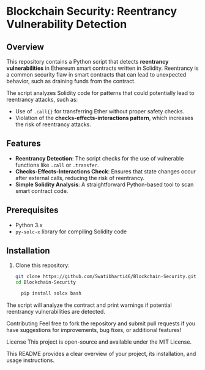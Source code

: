 # Blockchain Security: Reentrancy Vulnerability Detection

## Overview

This repository contains a Python script that detects **reentrancy vulnerabilities** in Ethereum smart contracts written in Solidity. Reentrancy is a common security flaw in smart contracts that can lead to unexpected behavior, such as draining funds from the contract.

The script analyzes Solidity code for patterns that could potentially lead to reentrancy attacks, such as:
- Use of `.call{}` for transferring Ether without proper safety checks.
- Violation of the **checks-effects-interactions pattern**, which increases the risk of reentrancy attacks.

## Features

- **Reentrancy Detection**: The script checks for the use of vulnerable functions like `.call` or `.transfer`.
- **Checks-Effects-Interactions Check**: Ensures that state changes occur after external calls, reducing the risk of reentrancy.
- **Simple Solidity Analysis**: A straightforward Python-based tool to scan smart contract code.

## Prerequisites

- Python 3.x
- `py-solc-x` library for compiling Solidity code

## Installation

1. Clone this repository:

   ```bash
   git clone https://github.com/Swatibharti46/Blockchain-Security.git
   cd Blockchain-Security

     pip install solcx bash
   ```
 
The script will analyze the contract and print warnings if potential reentrancy vulnerabilities are detected.


Contributing
  Feel free to fork the repository and submit pull requests if you have suggestions for improvements, bug fixes, or additional features!

License
This project is open-source and available under the MIT License.

This README provides a clear overview of your project, its installation, and usage instructions.

